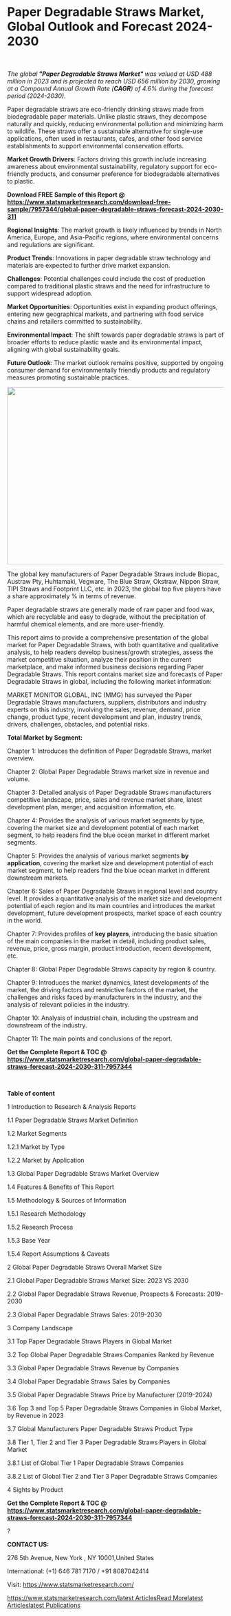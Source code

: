 <h1>Paper Degradable Straws Market, Global Outlook and Forecast 2024-2030</h1><br/><p><em>The global<strong> "Paper Degradable Straws Market" </strong>was valued at USD 488 million in 2023 and is projected to reach USD 656 million by 2030, growing at a Compound Annual Growth Rate (<strong>CAGR</strong>) of 4.6% during the forecast period (2024-2030).</em></p>
 
 
 
 <p>Paper degradable straws are eco-friendly drinking straws made from biodegradable paper materials. Unlike plastic straws, they decompose naturally and quickly, reducing environmental pollution and minimizing harm to wildlife. These straws offer a sustainable alternative for single-use applications, often used in restaurants, cafes, and other food service establishments to support environmental conservation efforts.</p>
 
 
 
 <p><strong>Market Growth Drivers</strong>: Factors driving this growth include increasing awareness about environmental sustainability, regulatory support for eco-friendly products, and consumer preference for biodegradable alternatives to plastic.</p>
 
 
 
 <p><strong>Download FREE Sample of this Report @ <a href="https://www.statsmarketresearch.com/download-free-sample/7957344/global-paper-degradable-straws-forecast-2024-2030-311">https://www.statsmarketresearch.com/download-free-sample/7957344/global-paper-degradable-straws-forecast-2024-2030-311</a></strong></p>
 
 
 
 <p><strong>Regional Insights</strong>: The market growth is likely influenced by trends in North America, Europe, and Asia-Pacific regions, where environmental concerns and regulations are significant.</p>
 
 
 
 <p><strong>Product Trends</strong>: Innovations in paper degradable straw technology and materials are expected to further drive market expansion.</p>
 
 
 
 <p><strong>Challenges</strong>: Potential challenges could include the cost of production compared to traditional plastic straws and the need for infrastructure to support widespread adoption.</p>
 
 
 
 <p><strong>Market Opportunities</strong>: Opportunities exist in expanding product offerings, entering new geographical markets, and partnering with food service chains and retailers committed to sustainability.</p>
 
 
 
 <p><strong>Environmental Impact</strong>: The shift towards paper degradable straws is part of broader efforts to reduce plastic waste and its environmental impact, aligning with global sustainability goals.</p>
 
 
 
 <p><strong>Future Outlook</strong>: The market outlook remains positive, supported by ongoing consumer demand for environmentally friendly products and regulatory measures promoting sustainable practices.</p>
 
 
 
 <p><img alt="" src="https://www.24marketreports.com/assets/report-images/Paper_Degradable_Straws_Market.png" style="height:411px; width:731px" /></p>
 
 
 
 <p>The global key manufacturers of Paper Degradable Straws include Biopac, Austraw Pty, Huhtamaki, Vegware, The Blue Straw, Okstraw, Nippon Straw, TIPI Straws and Footprint LLC, etc. in 2023, the global top five players have a share approximately % in terms of revenue.</p>
 
 
 
 <p>Paper degradable straws are generally made of raw paper and food wax, which are recyclable and easy to degrade, without the precipitation of harmful chemical elements, and are more user-friendly.</p>
 
 
 
 <p>This report aims to provide a comprehensive presentation of the global market for Paper Degradable Straws, with both quantitative and qualitative analysis, to help readers develop business/growth strategies, assess the market competitive situation, analyze their position in the current marketplace, and make informed business decisions regarding Paper Degradable Straws. This report contains market size and forecasts of Paper Degradable Straws in global, including the following market information:</p>
 
 
 
 <p>MARKET MONITOR GLOBAL, INC (MMG) has surveyed the Paper Degradable Straws manufacturers, suppliers, distributors and industry experts on this industry, involving the sales, revenue, demand, price change, product type, recent development and plan, industry trends, drivers, challenges, obstacles, and potential risks.</p>
 
 
 
 <p><strong>Total Market by Segment:</strong></p>
 
 
 
 <p>Chapter 1: Introduces the definition of Paper Degradable Straws, market overview.</p>
 
 
 
 <p>Chapter 2: Global Paper Degradable Straws market size in revenue and volume.</p>
 
 
 
 <p>Chapter 3: Detailed analysis of Paper Degradable Straws manufacturers competitive landscape, price, sales and revenue market share, latest development plan, merger, and acquisition information, etc.</p>
 
 
 
 <p>Chapter 4: Provides the analysis of various market segments by type, covering the market size and development potential of each market segment, to help readers find the blue ocean market in different market segments.</p>
 
 
 
 <p>Chapter 5: Provides the analysis of various market segments <strong>by application</strong>, covering the market size and development potential of each market segment, to help readers find the blue ocean market in different downstream markets.</p>
 
 
 
 <p>Chapter 6: Sales of Paper Degradable Straws in regional level and country level. It provides a quantitative analysis of the market size and development potential of each region and its main countries and introduces the market development, future development prospects, market space of each country in the world.</p>
 
 
 
 <p>Chapter 7: Provides profiles of <strong>key players</strong>, introducing the basic situation of the main companies in the market in detail, including product sales, revenue, price, gross margin, product introduction, recent development, etc.</p>
 
 
 
 <p>Chapter 8: Global Paper Degradable Straws capacity by region & country.</p>
 
 
 
 <p>Chapter 9: Introduces the market dynamics, latest developments of the market, the driving factors and restrictive factors of the market, the challenges and risks faced by manufacturers in the industry, and the analysis of relevant policies in the industry.</p>
 
 
 
 <p>Chapter 10: Analysis of industrial chain, including the upstream and downstream of the industry.</p>
 
 
 
 <p>Chapter 11: The main points and conclusions of the report.</p>
 
 
 
 <div><b>Get the Complete Report & TOC @ <a href="https://www.statsmarketresearch.com/global-paper-degradable-straws-forecast-2024-2030-311-7957344">https://www.statsmarketresearch.com/global-paper-degradable-straws-forecast-2024-2030-311-7957344</a></b></div>
 
 
 
 <p><br />
 
 <b>Table of content</b></p>
 
 
 
 <p>1 Introduction to Research & Analysis Reports<br />
 
 1.1 Paper Degradable Straws Market Definition<br />
 
 1.2 Market Segments<br />
 
 1.2.1 Market by Type<br />
 
 1.2.2 Market by Application<br />
 
 1.3 Global Paper Degradable Straws Market Overview<br />
 
 1.4 Features & Benefits of This Report<br />
 
 1.5 Methodology & Sources of Information<br />
 
 1.5.1 Research Methodology<br />
 
 1.5.2 Research Process<br />
 
 1.5.3 Base Year<br />
 
 1.5.4 Report Assumptions & Caveats<br />
 
 2 Global Paper Degradable Straws Overall Market Size<br />
 
 2.1 Global Paper Degradable Straws Market Size: 2023 VS 2030<br />
 
 2.2 Global Paper Degradable Straws Revenue, Prospects & Forecasts: 2019-2030<br />
 
 2.3 Global Paper Degradable Straws Sales: 2019-2030<br />
 
 3 Company Landscape<br />
 
 3.1 Top Paper Degradable Straws Players in Global Market<br />
 
 3.2 Top Global Paper Degradable Straws Companies Ranked by Revenue<br />
 
 3.3 Global Paper Degradable Straws Revenue by Companies<br />
 
 3.4 Global Paper Degradable Straws Sales by Companies<br />
 
 3.5 Global Paper Degradable Straws Price by Manufacturer (2019-2024)<br />
 
 3.6 Top 3 and Top 5 Paper Degradable Straws Companies in Global Market, by Revenue in 2023<br />
 
 3.7 Global Manufacturers Paper Degradable Straws Product Type<br />
 
 3.8 Tier 1, Tier 2 and Tier 3 Paper Degradable Straws Players in Global Market<br />
 
 3.8.1 List of Global Tier 1 Paper Degradable Straws Companies<br />
 
 3.8.2 List of Global Tier 2 and Tier 3 Paper Degradable Straws Companies<br />
 
 4 Sights by Product</p>
 
 
 
 <div><b>Get the Complete Report & TOC @ <a href="https://www.statsmarketresearch.com/global-paper-degradable-straws-forecast-2024-2030-311-7957344">https://www.statsmarketresearch.com/global-paper-degradable-straws-forecast-2024-2030-311-7957344</a></b></div>
 
 
 
 <p>? </p>
 
 
 
 <p><b>CONTACT US:</b><br />
 
 276 5th Avenue, New York , NY 10001,United States<br />
 
 International: (+1) 646 781 7170 / +91 8087042414<br />
 
 Visit: <a href="https://www.statsmarketresearch.com/">https://www.statsmarketresearch.com/</a><br />
 
 <a href="https://gyeongbokgung.com">https://www.statsmarketresearch.com/</a><a href="https://hallyeomaritime.com">latest Articles</a><a href="https://jingwansa.com">Read More</a><a href="https://nguoiviet.jp/">latest Articles</a><a href="https://www.intelmarketresearch.com/">latest Publications</a></p>